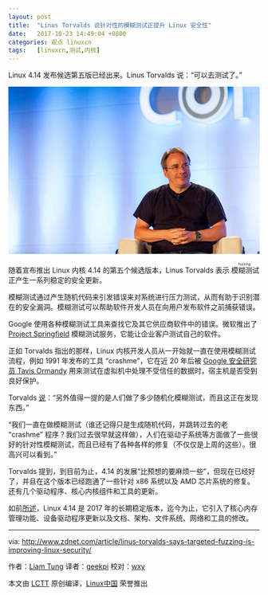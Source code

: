 ```yaml
---
layout: post
title:	"Linus Torvalds 说针对性的模糊测试正提升 Linux 安全性"
date:	2017-10-23 14:49:04 +0800 
categories:	观点 linuxcn 
tags:	[linuxcn,测试,内核]
---
```



Linux 4.14 发布候选第五版已经出来。Linus Torvalds 说：“可以去测试了。”


![linus-toravlds-linuxcon-toronto.jpg](/Asserts/Images/album/201710/23/144908tmjc3qpntw11xtpz.jpg)


随着宣布推出 Linux 内核 4.14 的第五个候选版本，Linus Torvalds 表示<ruby> 模糊测试 <rt>  fuzzing </rt></ruby>正产生一系列稳定的安全更新。


模糊测试通过产生随机代码来引发错误来对系统进行压力测试，从而有助于识别潜在的安全漏洞。模糊测试可以帮助软件开发人员在向用户发布软件之前捕获错误。


Google 使用各种模糊测试工具来查找它及其它供应商软件中的错误。微软推出了 [Project Springfield](http://www.zdnet.com/article/microsoft-seeks-testers-for-project-springfield-bug-detection-service/) 模糊测试服务，它能让企业客户测试自己的软件。


正如 Torvalds 指出的那样，Linux 内核开发人员从一开始就一直在使用模糊测试流程，例如 1991 年发布的工具 “crashme”，它在近 20 年后被 [Google 安全研究员 Tavis Ormandy](http://taviso.decsystem.org/virtsec.pdf)  用来测试在虚拟机中处理不受信任的数据时，宿主机是否受到良好保护。


Torvalds [说](http://lkml.iu.edu/hypermail/linux/kernel/1710.1/06454.html)：“另外值得一提的是人们做了多少随机化模糊测试，而且这正在发现东西。”


“我们一直在做模糊测试（谁还记得只是生成随机代码，并跳转过去的老 “crashme” 程序？我们过去很早就这样做），人们在驱动子系统等方面做了一些很好的针对性模糊测试，而且已经有了各种各样的修复（不仅仅是上周的这些）。很高兴可以看到。”


Torvalds 提到，到目前为止，4.14 的发展“比预想的要麻烦一些”，但现在已经好了，并且在这个版本已经跑通了一些针对 x86 系统以及 AMD 芯片系统的修复。还有几个驱动程序、核心内核组件和工具的更新。


如前[所述](http://www.zdnet.com/article/first-linux-4-14-release-adds-very-core-features-arrives-in-time-for-kernels-26th-birthday/)，Linux 4.14 是 2017 年的长期稳定版本，迄今为止，它引入了核心内存管理功能、设备驱动程序更新以及文档、架构、文件系统、网络和工具的修改。




---


via: <http://www.zdnet.com/article/linus-torvalds-says-targeted-fuzzing-is-improving-linux-security/>


作者：[Liam Tung](http://www.zdnet.com/meet-the-team/eu/liam-tung/) 译者：[geekpi](https://github.com/geekpi) 校对：[wxy](https://github.com/wxy)


本文由 [LCTT](https://github.com/LCTT/TranslateProject) 原创编译，[Linux中国](https://linux.cn/) 荣誉推出
